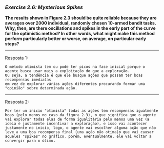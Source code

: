 ### *Exercise 2.6: Mysterious Spikes*

**The results shown in Figure 2.3 should be quite reliable because they are averages over 2000 individual, randomly chosen 10-armed bandit tasks. Why, then, are there oscillations and spikes in the early part of the curve for the optimistic method? In other words, what might make this method perform particularly better or worse, on average, on particular early steps?**

---
Resposta 1:

```
O método otimista tem ou pode ter picos na fase inicial porque o agente busca usar mais a exploitação do que a exploração. 
Ou seja, a tendência é que ele busque ações que possam ter boas recompensas imediatas 
em vez de explorar várias ações diferentes procurando formar uma "opinião" sobre determinada ação.
```

---
Resposta 2:

```
Por ter um inicio "otimista" todas as ações tem recompensas igualmente boas (pelo menos no caso da figura 2.3), o que significa que o agente vai explorar todas elas de forma igualitária pelo menos uma vez (a ideia é justamente incentivar a exploração), e isso vai acontecer justamente no inicio, logo, o agente vai escolher alguma ação que não leve a uma boa recompensa final (uma ação não otima)o que vai causar aqueles "spikes" no gráfico, porém, eventualmente, ele vai voltar a convergir para o ótimo.
```
